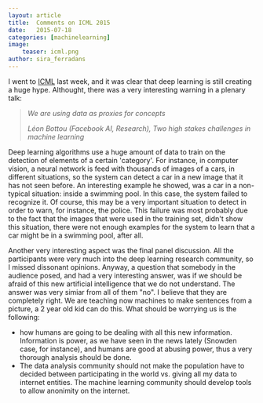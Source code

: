 ```yaml
---
layout: article
title:  Comments on ICML 2015
date:   2015-07-18 
categories: [machinelearning]
image:
    teaser: icml.png
author: sira_ferradans
---
```


I went to [ICML][icml15] last week, and it was clear that deep learning is still creating a huge hype. Althought, there was a very interesting warning in a plenary talk:  

<blockquote>
<p><em>We are using data as proxies for concepts</em></p>
<p><cite>Léon Bottou (Facebook AI, Research), <em>Two high stakes challenges in machine learning</em></cite></p>
</blockquote>

Deep learning algorithms use a huge amount of data to train on the detection of elements of a certain 'category'. For instance, in computer vision, a neural network is feed with thousands of images of a cars, in different situations, so the system can detect a car in a new image that it has not seen before. An interesting example he showed, was a car in a non-typical situation: inside a swimming pool. In this case, the system failed to recognize it. Of course, this may be a very important situation to detect in order to warn, for instance, the police. This failure was most probably due to the fact that the images that were used in the training set, didn't show this situation, there were not enough examples for the system to learn that a car might be in a swimming pool, after all. 


Another very interesting aspect was the final panel discussion. All the participants were very much into the deep learning research community, so I missed dissonant opinions. Anyway, a question that somebody in the audience posed, and had a very interesting answer, was if we should be afraid of this new artificial intelligence that we do not understand. The answer was very simiar from all of them "no". I believe that they are completely right. We are teaching now machines to make sentences from a picture, a 2 year old kid can do this. What should be worrying us is the following: 

<ul>
<li>how humans are going to be dealing with all this new information. Information is power, as we have seen in the news lately (Snowden case, for instance), and humans are good at abusing power, thus a very thorough analysis should be done. 
</li>
<li>The data analysis community should not make the population have to decided between participating in the world vs. giving all my data to internet entities. The machine learning community should develop tools to allow anonimity on the internet.
</li>
</ul>




[icml15]:      http://icml.cc/2015/
